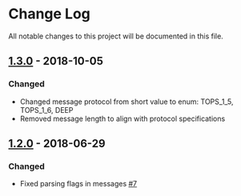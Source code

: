 # Change Log
All notable changes to this project will be documented in this file.

## [1.3.0] - 2018-10-05

### Changed

* Changed message protocol from short value to enum: TOPS_1_5, TOPS_1_6, DEEP
* Removed message length to align with protocol specifications

## [1.2.0] - 2018-06-29

### Changed

* Fixed parsing flags in messages [#7](https://github.com/WojciechZankowski/iextrading4j-hist/issues/7)

[1.2.0]: https://github.com/WojciechZankowski/iextrading4j-hist/compare/IT4J_HIST_RELEASE_1_1_0...IT4J_HIST_RELEASE_1_2_0
[1.3.0]: https://github.com/WojciechZankowski/iextrading4j-hist/compare/IT4J_HIST_RELEASE_1_2_0...IT4J_HIST_RELEASE_1_3_0